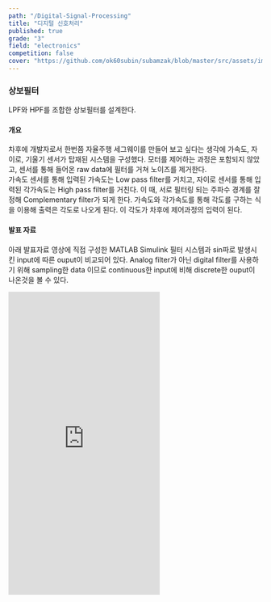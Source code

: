 ```yaml
---
path: "/Digital-Signal-Processing"
title: "디지털 신호처리"
published: true
grade: "3"
field: "electronics"
competition: false
cover: "https://github.com/ok60subin/subamzak/blob/master/src/assets/images/digitalcover.png?raw=true"
---
```


<h3> 상보필터</h3>
<p>
    LPF와 HPF를 조합한 상보필터를 설계한다.
</p>
<h4>개요</h4>
<p>
    차후에 개발자로서 한번쯤 자율주행 세그웨이를 만들어 보고 싶다는 생각에 가속도, 자이로, 기울기 센서가 탑재된 시스템을 구성했다.
    모터를 제어하는 과정은 포함되지 않았고, 센서를 통해 들어온 raw data에 필터를 거쳐 노이즈를 제거한다.
    <br>
    가속도 센서를 통해 입력된 가속도는 Low pass filter를 거치고, 자이로 센서를 통해 입력된 각가속도는 High pass filter를 거친다.
    이 때, 서로 필터링 되는 주파수 경계를 잘 정해 Complementary filter가 되게 한다.
    가속도와 각가속도를 통해 각도를 구하는 식을 이용해 출력은 각도로 나오게 된다.
    이 각도가 차후에 제어과정의 입력이 된다.
</p>
<h4>발표 자료</h4>
<p>
    아래 발표자료 영상에 직접 구성한 MATLAB Simulink 필터 시스템과 sin파로 발생시킨 input에 따른 ouput이 비교되어 있다.
    Analog filter가 아닌 digital filter를 사용하기 위해 sampling한 data 이므로 continuous한 input에 비해 discrete한 ouput이 나온것을
    볼 수 있다.
</p>
<div class="box alt multi">
    <iframe height="600px" src="https://www.youtube.com/embed/xxslEjCgYFM?list=PLxdB5m160EjRX6fsFnJJ2dcFpma_ApuIS" frameborder="0" allow="accelerometer; autoplay; encrypted-media; gyroscope; picture-in-picture" allowfullscreen></iframe>
</div>
